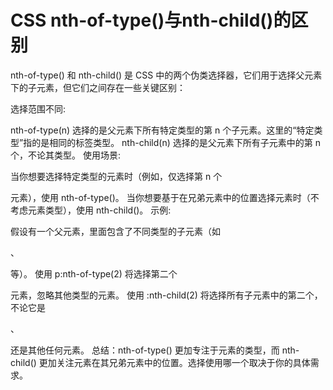# CSS nth-of-type()与nth-child()的区别
nth-of-type() 和 nth-child() 是 CSS 中的两个伪类选择器，它们用于选择父元素下的子元素，但它们之间存在一些关键区别：

选择范围不同:

nth-of-type(n) 选择的是父元素下所有特定类型的第 n 个子元素。这里的“特定类型”指的是相同的标签类型。
nth-child(n) 选择的是父元素下所有子元素中的第 n 个，不论其类型。
使用场景:

当你想要选择特定类型的元素时（例如，仅选择第 n 个 <p> 元素），使用 nth-of-type()。
当你想要基于在兄弟元素中的位置选择元素时（不考虑元素类型），使用 nth-child()。
示例:

假设有一个父元素，里面包含了不同类型的子元素（如 <p>、<div> 等）。
使用 p:nth-of-type(2) 将选择第二个 <p> 元素，忽略其他类型的元素。
使用 :nth-child(2) 将选择所有子元素中的第二个，不论它是 <p>、<div> 还是其他任何元素。
总结：nth-of-type() 更加专注于元素的类型，而 nth-child() 更加关注元素在其兄弟元素中的位置。选择使用哪一个取决于你的具体需求。